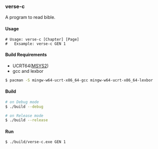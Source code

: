 ### verse-c
A program to read bible.

#### Usage
```
# Usage: verse-c [Chapter] [Page]
#   Exsample: verse-c GEN 1
```

#### Build Requirements
- UCRT64([MSYS2](https://www.msys2.org/))
- gcc and lexbor
```sh
$ pacman -S mingw-w64-ucrt-x86_64-gcc mingw-w64-ucrt-x86_64-lexbor
```

#### Build
```sh
# on Debug mode
$ ./build --debug

# on Release mode
$ ./build --release
```

#### Run
```sh
$ ./build/verse-c.exe GEN 1
```
